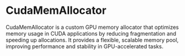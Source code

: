 # CudaMemAllocator
CudaMemAllocator is a custom GPU memory allocator that optimizes memory usage in CUDA applications by reducing fragmentation and speeding up allocations. It provides a flexible, scalable memory pool, improving performance and stability in GPU-accelerated tasks.
